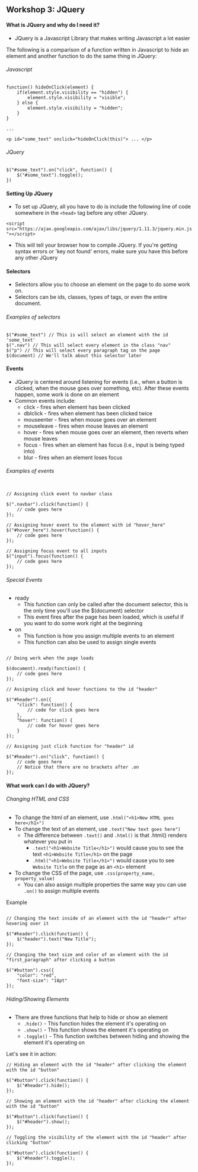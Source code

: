 ## Workshop 3: JQuery

#### What is JQuery and why do I need it?

* JQuery is a Javascript Library that makes writing Javascript a lot easier

The following is a comparison of a function written in Javascript to hide an element and another function to do the same thing in JQuery:

###### Javascript
```
function() hideOnClick(element) {
	if(element.style.visibility == "hidden") {
		element.style.visibility = "visible";
	} else {
		element.style.visibility = "hidden";
	}
}

...

<p id="some_text" onclick="hideOnClick(this)"> ... </p>

```

###### JQuery

```
$("#some_text").on("click", function() {
	$("#some_text").toggle();
})

```

#### Setting Up JQuery

* To set up JQuery, all you have to do is include the following line of code somewhere in the `<head>` tag before any other JQuery.

```<script src="https://ajax.googleapis.com/ajax/libs/jquery/1.11.3/jquery.min.js"></script>```

* This will tell your browser how to compile JQuery. If you're getting syntax errors or 'key not found' errors, make sure you have this before any other JQuery

#### Selectors

* Selectors allow you to choose an element on the page to do some work on.
* Selectors can be ids, classes, types of tags, or even the entire document.

###### Examples of selectors

```
$("#some_text") // This is will select an element with the id 'some_text'
$(".nav") // This will select every element in the class "nav"
$("p") // This will select every paragraph tag on the page
$(document) // We'll talk about this selector later

```

#### Events

* JQuery is centered around listening for events (i.e., when a button is clicked, when the mouse goes over something, etc). After these events happen, some work is done on an element
* Common events include:
	* click - fires when element has been clicked
	* dblclick - fires when element has been clicked twice
	* mouseenter - fires when mouse goes over an element
	* mouseleave - fires when mouse leaves an element
	* hover - fires when mouse goes over an element, then reverts when mouse leaves
	* focus - fires when an element has focus (i.e., input is being typed into)
	* blur - fires when an element loses focus

###### Examples of events

```

// Assigning click event to navbar class

$(".navbar").click(function() { 
	// code goes here
});

// Assigning hover event to the element with id "hover_here"
$("#hover_here").hover(function() {
	// code goes here
});

// Assigning focus event to all inputs
$("input").focus(function() {
	// code goes here
});

```

###### Special Events

* ready
	* This function can only be called after the document selector, this is the only time you'll use the $(document) selector
	* This event fires after the page has been loaded, which is useful if you want to do some work right at the beginning
* on
	* This function is how you assign multiple events to an element
	* This function can also be used to assign single events

```

// Doing work when the page loads

$(document).ready(function() {
	// code goes here
});

// Assigning click and hover functions to the id "header"

$("#header").on({
	"click": function() {
		// code for click goes here
	},
	"hover": function() {
		// code for hover goes here
	}
});

// Assigning just click function for "header" id

$("#header").on("click", function() {
	// code goes here
	// Notice that there are no brackets after .on
});

```

#### What work can I do with JQuery?

###### Changing HTML and CSS

* To change the html of an element, use `.html("<h1>New HTML goes here</h1>")`
* To change the text of an element, use `.text("New text goes here")`
	* The difference between `.text()` and `.html()` is that .html() renders whatever you put in
		* `.text("<h1>Website Title</h1>")` would cause you to see the text `<h1>Website Title</h1>` on the page
		* `.html("<h1>Website Title</h1>")` would cause you to see `Website Title` on the page as an `<h1>` element
* To change the CSS of the page, use `.css(property_name, property_value)`
	* You can also assign multiple properties the same way you can use `.on()` to assign multiple events

Example

```

// Changing the text inside of an element with the id "header" after hovering over it

$("#header").click(function() {
	$("header").text("New Title");
});

// Changing the text size and color of an element with the id "first_paragraph" after clicking a button

$("#button").css({
	"color": "red",
	"font-size": "18pt"
});

```

###### Hiding/Showing Elements

* There are three functions that help to hide or show an element
	* `.hide()` - This function hides the element it's operating on
	* `.show()` - This function shows the element it's operating on
	* `.toggle()` - This function switches between hiding and showing the element it's operating on

Let's see it in action:

```
// Hiding an element with the id "header" after clicking the element with the id "button"

$("#button").click(function() {
	$("#header").hide();
});

// Showing an element with the id "header" after clicking the element with the id "button"

$("#button").click(function() {
	$("#header").show();
});

// Toggling the visibility of the element with the id "header" after clicking "button"

$("#button").click(function() {
	$("#header").toggle();
});

```

